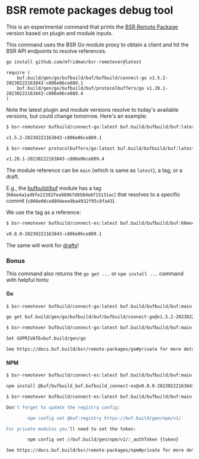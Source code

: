 # BSR remote packages debug tool

This is an experimental command that prints the [BSR Remote Package](https://docs.buf.build/bsr/remote-packages/overview) version based on plugin and module inputs.

This command uses the BSR Go module proxy to obtain a client and hit the BSR API endpoints to
resolve references.

```sh
go install github.com/mfridman/bsr-remotever@latest
```

```
require (
	buf.build/gen/go/bufbuild/buf/bufbuild/connect-go v1.5.2-20230222163843-c806e06ce889.1
	buf.build/gen/go/bufbuild/buf/protocolbuffers/go v1.28.1-20230222163843-c806e06ce889.4
)
```

Note the latest plugin and module versions resolve to today's available versions, but could change
tomorrow. Here's an example:

```sh
$ bsr-remotever bufbuild/connect-go:latest buf.build/bufbuild/buf:latest | jq -r .version

v1.5.2-20230222163843-c806e06ce889.1

$ bsr-remotever protocolbuffers/go:latest buf.build/bufbuild/buf:latest | jq -r .version

v1.28.1-20230222163843-c806e06ce889.4
```

The module reference can be `main` (which is same as `latest`), a tag, or a draft.

E.g., the [bufbuild/buf](https://buf.build/bufbuild/buf) module has a tag (`60ee4a1ad9fe22392fea98967d858de8f15131ac`) that
resolves to a specific commit (`c806e06ce8894eee9ba4932f95c8fa43`).

We use the tag as a reference:

```sh
$ bsr-remotever bufbuild/connect-es:latest buf.build/bufbuild/buf:60ee4a1ad9fe22392fea98967d858de8f15131ac | jq -r .version

v0.8.0-20230222163843-c806e06ce889.1
```

The same will work for [drafts](https://docs.buf.build/bsr/overview#referencing-a-module)!

### Bonus

This command also returns the `go get ...` or `npm install ...` command with helpful hints:

#### Go

```sh
$ bsr-remotever bufbuild/connect-go:latest buf.build/bufbuild/buf:main | jq -r .command

go get buf.build/gen/go/bufbuild/buf/bufbuild/connect-go@v1.5.2-20230222163843-c806e06ce889.1

$ bsr-remotever bufbuild/connect-go:latest buf.build/bufbuild/buf:main | jq -r .hint

Set GOPRIVATE=buf.build/gen/go

See https://docs.buf.build/bsr/remote-packages/go#private for more details.
```

#### NPM

```sh
$ bsr-remotever bufbuild/connect-es:latest buf.build/bufbuild/buf:main | jq -r .command

npm install @buf/bufbuild_buf.bufbuild_connect-es@v0.8.0-20230222163843-c806e06ce889.1

$ bsr-remotever bufbuild/connect-es:latest buf.build/bufbuild/buf:main | jq -r .hint

Don't forget to update the registry config:

        npm config set @buf:registry https://buf.build/gen/npm/v1/

For private modules you'll need to set the token:

        npm config set //buf.build/gen/npm/v1/:_authToken {token}

See https://docs.buf.build/bsr/remote-packages/npm#private for more details.
```
